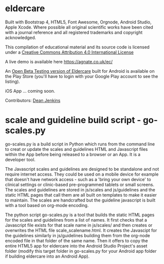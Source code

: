 # eldercare

Built with Bootstrap 4, HTML5, Font Awesome, Orgnode, Android Studio, Apple Xcode. Where possible all original scientific works have been cited with a journal reference and all registered trademarks and copyright acknowledged.

This compilation of educational material and its source code is licensed under a <a rel="license" href="http://creativecommons.org/licenses/by/4.0/">Creative Commons Attribution 4.0 International License</a>

A live demo is available here <a href="https://agnate.co.uk/ec/">https://agnate.co.uk/ec/</a>

An <a href="https://play.google.com/apps/testing/uk.co.agnate.eldercare">Open Beta Testing version of Eldercare</a> built for Android is available on the Play Store (you'll have to login with your Google Play account to see the listing).

iOS App ... coming soon.

Contributors:
<a href="https://about.me/deanjenkins">Dean Jenkins</a>

# scale and guideline build script - go-scales.py

go-scales.py is a build script in Python which runs from the command line to creat or update the scales and guidelines HTML and Javascript files within the App before being released to a browser or an App. It is a developer tool.

The Javascript scales and guidelines are designed to be standalone and not require internet access. They could be used on a mobile device for example that doesn't have network access - such as a 'bring your own device' to clinical settings or clinic-based pre-programmed tablets or small screens. The scales and guidelines are stored in js/scales and js/guidelines and the static HTML pages that call them are all built on templates to make it easier to maintain. The scales are handcrafted but the guideline javascript is built with a tool based on org-mode encoding.

The python script go-scales.py is a tool that builds the static HTML pages for the scales and guidelines from a list of names. It first checks that a Javascript file exists for that scale name in js/scales/ and then creates or overwrites the HTML file scale_scalename.html. It creates the Javascipt for the guidelines similarly in js/guidelines building them from the org-node encoded file in that folder of the same name. Then it offers to copy the entire HTML5 app for eldercare into the Android Studio Project's asset folder (modify this target folder in go-scales.py for your Android app folder if building eldercare into an Android App).
